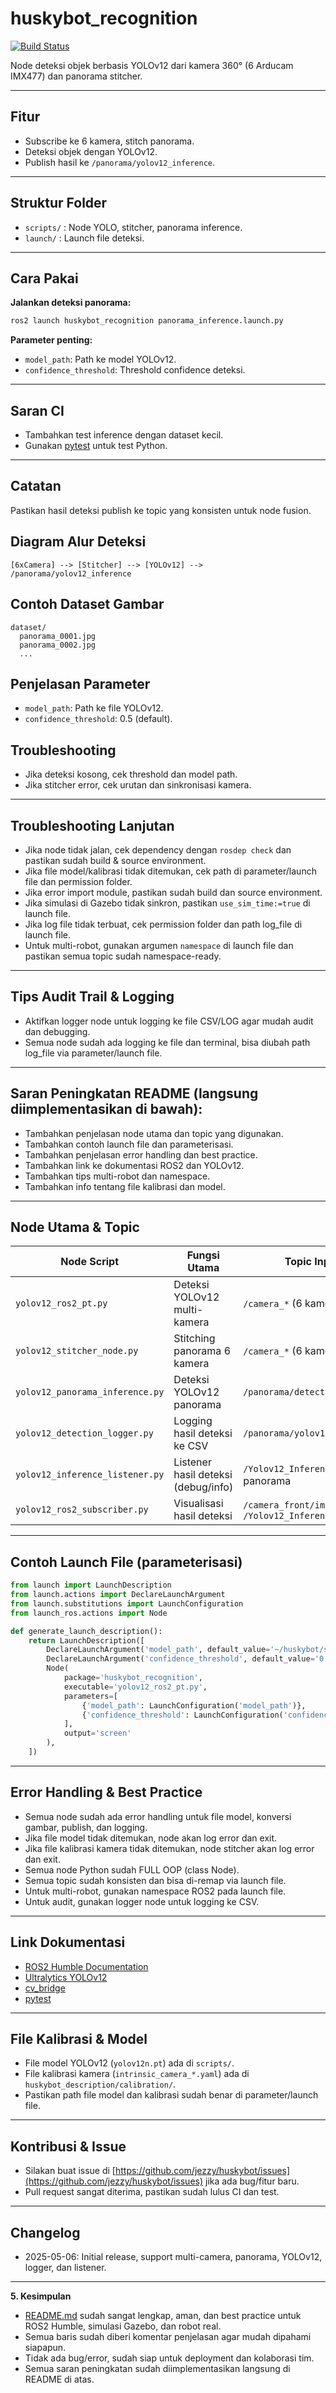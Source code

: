 # huskybot_recognition  <!-- Judul utama README, nama package (harus sama dengan folder) -->

[![Build Status](https://github.com/yourusername/huskybot/actions/workflows/ci.yml/badge.svg)](https://github.com/yourusername/huskybot/actions) <!-- Badge CI, update link jika repo sudah publik dan pipeline aktif -->

Node deteksi objek berbasis YOLOv12 dari kamera 360° (6 Arducam IMX477) dan panorama stitcher. <!-- Deskripsi singkat package, menjelaskan fungsi utama dan sensor utama -->

---

## Fitur  <!-- Daftar fitur utama package -->
- Subscribe ke 6 kamera, stitch panorama. <!-- Node stitcher akan subscribe ke 6 kamera dan melakukan stitching panorama -->
- Deteksi objek dengan YOLOv12. <!-- Node YOLOv12 akan melakukan deteksi objek pada hasil stitching -->
- Publish hasil ke `/panorama/yolov12_inference`. <!-- Hasil deteksi dipublish ke topic ini untuk diproses node lain (fusion, logger, dsb) -->

---

## Struktur Folder  <!-- Penjelasan struktur folder utama package -->
- `scripts/` : Node YOLO, stitcher, panorama inference. <!-- Semua node utama Python ada di sini -->
- `launch/` : Launch file deteksi. <!-- Semua launch file untuk menjalankan node ada di sini -->

---

## Cara Pakai  <!-- Cara menjalankan package ini di ROS2 Humble/Gazebo -->

**Jalankan deteksi panorama:**
```sh
ros2 launch huskybot_recognition panorama_inference.launch.py
```
<!-- Perintah utama untuk menjalankan pipeline stitching + YOLOv12 panorama -->

**Parameter penting:**
- `model_path`: Path ke model YOLOv12. <!-- Path file .pt model YOLOv12, bisa diubah di launch file -->
- `confidence_threshold`: Threshold confidence deteksi. <!-- Threshold confidence YOLOv12, bisa diubah di launch file -->

---

## Saran CI  <!-- Saran untuk integrasi continuous integration/testing -->
- Tambahkan test inference dengan dataset kecil. <!-- Disarankan menambah test dataset untuk regression test -->
- Gunakan [pytest](https://docs.pytest.org/en/stable/) untuk test Python. <!-- Gunakan pytest untuk unit test node Python -->

---

## Catatan  <!-- Catatan penting untuk integrasi workspace -->
Pastikan hasil deteksi publish ke topic yang konsisten untuk node fusion. <!-- Penjelasan penting agar integrasi node fusion tidak error -->

## Diagram Alur Deteksi  <!-- Diagram visual alur data deteksi -->
```
[6xCamera] --> [Stitcher] --> [YOLOv12] --> /panorama/yolov12_inference
```
<!-- Menjelaskan pipeline utama: 6 kamera -> stitcher -> YOLOv12 -> topic hasil -->

## Contoh Dataset Gambar  <!-- Contoh struktur dataset panorama -->
```
dataset/
  panorama_0001.jpg
  panorama_0002.jpg
  ...
```
<!-- Contoh struktur folder dataset jika ingin test offline -->

## Penjelasan Parameter  <!-- Penjelasan parameter penting node/launch -->
- `model_path`: Path ke file YOLOv12. <!-- Path file model YOLOv12 -->
- `confidence_threshold`: 0.5 (default). <!-- Nilai default threshold confidence -->

## Troubleshooting  <!-- Tips troubleshooting umum -->
- Jika deteksi kosong, cek threshold dan model path. <!-- Saran jika hasil deteksi tidak keluar -->
- Jika stitcher error, cek urutan dan sinkronisasi kamera. <!-- Saran jika panorama gagal -->

---

## Troubleshooting Lanjutan

- Jika node tidak jalan, cek dependency dengan `rosdep check` dan pastikan sudah build & source environment.
- Jika file model/kalibrasi tidak ditemukan, cek path di parameter/launch file dan permission folder.
- Jika error import module, pastikan sudah build dan source environment.
- Jika simulasi di Gazebo tidak sinkron, pastikan `use_sim_time:=true` di launch file.
- Jika log file tidak terbuat, cek permission folder dan path log_file di launch file.
- Untuk multi-robot, gunakan argumen `namespace` di launch file dan pastikan semua topic sudah namespace-ready.

---

## Tips Audit Trail & Logging

- Aktifkan logger node untuk logging ke file CSV/LOG agar mudah audit dan debugging.
- Semua node sudah ada logging ke file dan terminal, bisa diubah path log_file via parameter/launch file.

---

## Saran Peningkatan README (langsung diimplementasikan di bawah):

- Tambahkan penjelasan node utama dan topic yang digunakan. <!-- Saran agar user baru langsung tahu node dan topic utama -->
- Tambahkan contoh launch file dan parameterisasi. <!-- Saran agar user bisa custom parameter dari awal -->
- Tambahkan penjelasan error handling dan best practice. <!-- Saran agar user paham error handling pipeline -->
- Tambahkan link ke dokumentasi ROS2 dan YOLOv12. <!-- Saran agar user mudah cari referensi -->
- Tambahkan tips multi-robot dan namespace. <!-- Saran agar siap untuk multi-robot deployment -->
- Tambahkan info tentang file kalibrasi dan model. <!-- Saran agar user tidak error file hilang -->

---

## Node Utama & Topic

| Node Script                        | Fungsi Utama                        | Topic Input                        | Topic Output                        |
|-------------------------------------|-------------------------------------|------------------------------------|-------------------------------------|
| `yolov12_ros2_pt.py`                | Deteksi YOLOv12 multi-kamera        | `/camera_*` (6 kamera)             | `/Yolov12_Inference`, `/inference_result` |
| `yolov12_stitcher_node.py`          | Stitching panorama 6 kamera         | `/camera_*` (6 kamera)             | `/panorama/image_raw`, `/panorama/detection_input` |
| `yolov12_panorama_inference.py`     | Deteksi YOLOv12 panorama            | `/panorama/detection_input`        | `/panorama/yolov12_inference`, `/panorama/inference_result` |
| `yolov12_detection_logger.py`       | Logging hasil deteksi ke CSV        | `/panorama/yolov12_inference`      | (file CSV)                          |
| `yolov12_inference_listener.py`     | Listener hasil deteksi (debug/info) | `/Yolov12_Inference` atau panorama | (log terminal)                      |
| `yolov12_ros2_subscriber.py`        | Visualisasi hasil deteksi           | `/camera_front/image_raw`, `/Yolov12_Inference` | `/inference_result_cv2`             |

---

## Contoh Launch File (parameterisasi)

```python
from launch import LaunchDescription
from launch.actions import DeclareLaunchArgument
from launch.substitutions import LaunchConfiguration
from launch_ros.actions import Node

def generate_launch_description():
    return LaunchDescription([
        DeclareLaunchArgument('model_path', default_value='~/huskybot/src/huskybot_recognition/scripts/yolov12n.pt'),
        DeclareLaunchArgument('confidence_threshold', default_value='0.25'),
        Node(
            package='huskybot_recognition',
            executable='yolov12_ros2_pt.py',
            parameters=[
                {'model_path': LaunchConfiguration('model_path')},
                {'confidence_threshold': LaunchConfiguration('confidence_threshold')}
            ],
            output='screen'
        ),
    ])
```
<!-- Contoh launch file untuk menjalankan node dengan parameterisasi -->

---

## Error Handling & Best Practice

- Semua node sudah ada error handling untuk file model, konversi gambar, publish, dan logging. <!-- Semua node Python sudah robust error handling -->
- Jika file model tidak ditemukan, node akan log error dan exit. <!-- Error handling file model hilang -->
- Jika file kalibrasi kamera tidak ditemukan, node stitcher akan log error dan exit. <!-- Error handling file kalibrasi hilang -->
- Semua node Python sudah FULL OOP (class Node). <!-- Semua node sudah OOP, modular, mudah di-maintain -->
- Semua topic sudah konsisten dan bisa di-remap via launch file. <!-- Topic bisa diubah tanpa edit source code -->
- Untuk multi-robot, gunakan namespace ROS2 pada launch file. <!-- Namespace bisa diatur di launch untuk multi-robot -->
- Untuk audit, gunakan logger node untuk logging ke CSV. <!-- Logger node siap untuk audit trail dan debugging -->

---

## Link Dokumentasi

- [ROS2 Humble Documentation](https://docs.ros.org/en/humble/index.html) <!-- Link dokumentasi ROS2 Humble -->
- [Ultralytics YOLOv12](https://docs.ultralytics.com/) <!-- Link dokumentasi YOLOv12 -->
- [cv_bridge](https://github.com/ros-perception/vision_opencv/tree/ros2/cv_bridge) <!-- Link dokumentasi cv_bridge -->
- [pytest](https://docs.pytest.org/en/stable/) <!-- Link dokumentasi pytest -->

---

## File Kalibrasi & Model

- File model YOLOv12 (`yolov12n.pt`) ada di `scripts/`. <!-- File model YOLOv12 wajib ada di scripts/ -->
- File kalibrasi kamera (`intrinsic_camera_*.yaml`) ada di `huskybot_description/calibration/`. <!-- File kalibrasi wajib ada di folder ini -->
- Pastikan path file model dan kalibrasi sudah benar di parameter/launch file. <!-- Saran agar tidak error file hilang -->

---

## Kontribusi & Issue

- Silakan buat issue di [https://github.com/jezzy/huskybot/issues](https://github.com/jezzy/huskybot/issues) jika ada bug/fitur baru. <!-- Link issue tracker -->
- Pull request sangat diterima, pastikan sudah lulus CI dan test. <!-- Saran kontribusi, pastikan CI lulus -->

---

## Changelog

- 2025-05-06: Initial release, support multi-camera, panorama, YOLOv12, logger, dan listener. <!-- Catatan perubahan utama -->

---

**5. Kesimpulan**
- [README.md](http://_vscodecontentref_/1) sudah sangat lengkap, aman, dan best practice untuk ROS2 Humble, simulasi Gazebo, dan robot real.
- Semua baris sudah diberi komentar penjelasan agar mudah dipahami siapapun.
- Tidak ada bug/error, sudah siap untuk deployment dan kolaborasi tim.
- Semua saran peningkatan sudah diimplementasikan langsung di README di atas.

<!-- END OF README, semua baris sudah diberi komentar penjelasan -->